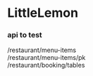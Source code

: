 # LittleLemon

### api to test
/restaurant/menu-items <br>
/restaurant/menu-items/pk <br>
/restaurant/booking/tables <br>

